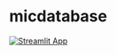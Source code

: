 # micdatabase
[![Streamlit App](https://static.streamlit.io/badges/streamlit_badge_black_white.svg)](https://share.streamlit.io/katerinav44/micdatabase/main/micdatabase.py)
